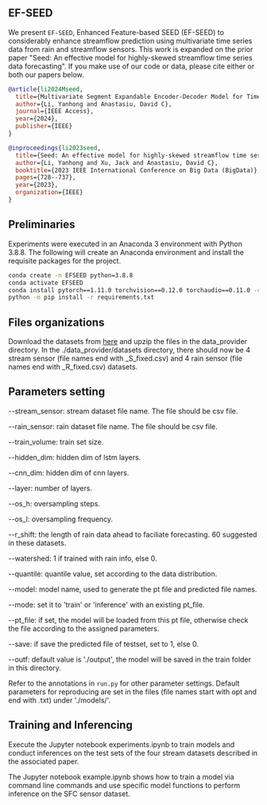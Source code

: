 ## EF-SEED

We present `EF-SEED`,  Enhanced Feature-based SEED (EF-SEED)  to considerably enhance streamflow prediction using multivariate time series data from rain and streamflow sensors. This work is expanded on the prior paper "Seed: An effective model for highly-skewed streamflow time series data forecasting". If you make use of our code or data, please cite either or both our papers below.


```bibtex
@article{li2024Mseed,
  title={Multivariate Segment Expandable Encoder-Decoder Model for Time Series Forecasting},
  author={Li, Yanhong and Anastasiu, David C},
  journal={IEEE Access},
  year={2024},
  publisher={IEEE}
}

@inproceedings{li2023seed,
  title={Seed: An effective model for highly-skewed streamflow time series data forecasting},
  author={Li, Yanhong and Xu, Jack and Anastasiu, David C},
  booktitle={2023 IEEE International Conference on Big Data (BigData)},
  pages={728--737},
  year={2023},
  organization={IEEE}
}
```

## Preliminaries

Experiments were executed in an Anaconda 3 environment with Python 3.8.8. The following will create an Anaconda environment and install the requisite packages for the project.

```bash
conda create -n EFSEED python=3.8.8
conda activate EFSEED
conda install pytorch==1.11.0 torchvision==0.12.0 torchaudio==0.11.0 -c pytorch
python -m pip install -r requirements.txt
```

## Files organizations

Download the datasets from [here](https://clp.engr.scu.edu/static/datasets/seed_datasets.zip) and upzip the files in the data_provider directory. In the ./data_provider/datasets directory, there should now be 4 stream sensor (file names end with _S_fixed.csv) and 4 rain sensor (file names end with _R_fixed.csv) datasets.


## Parameters setting

--stream_sensor: stream dataset file name. The file should be csv file.

--rain_sensor: rain dataset file name. The file should be csv file.

--train_volume: train set size.

--hidden_dim: hidden dim of lstm layers.

--cnn_dim: hidden dim of cnn layers.

--layer: number of layers.

--os_h: oversampling steps.

--os_l: oversampling frequency. 

--r_shift: the length of rain data ahead to faciliate forecasting. 60 suggested in these datasets.

--watershed: 1 if trained with rain info, else 0.

--quantile: quantile value, set according to the data distribution.

--model: model name, used to generate the pt file and predicted file names.

--mode: set it to 'train' or 'inference' with an existing pt_file.

--pt_file: if set, the model will be loaded from this pt file, otherwise check the file according to the assigned parameters.

--save: if save the predicted file of testset, set to 1, else 0.

--outf: default value is './output', the model will be saved in the train folder in this directory.

Refer to the annotations in `run.py` for other parameter settings. Default parameters for reproducing are set in the files (file names start with opt and end with .txt) under './models/'.

## Training and Inferencing

Execute the Jupyter notebook experiments.ipynb to train models and conduct inferences on the test sets of the four stream datasets described in the associated paper.

The Jupyter notebook example.ipynb shows how to train a model via command line commands and use specific model functions to perform inference on the SFC sensor dataset.

